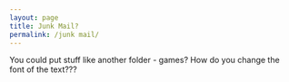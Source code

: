 ```yaml
---
layout: page
title: Junk Mail?
permalink: /junk mail/
---
```


You could put stuff like another folder - games? How do you change the font of the text???
